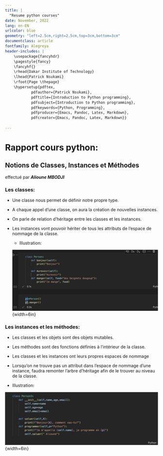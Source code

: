 ```yaml
---
title: |
  "Resume python courses"
date: November, 2022
lang: en-EN
urlcolor: blue
geometry: "left=2.5cm,right=2.5cm,top=3cm,bottom=3cm"
documentclass: article
fontfamily: Alegreya
header-includes: |
    \usepackage{fancyhdr}
    \pagestyle{fancy}
    \fancyhf{}
    \rhead{Dakar Institute of Technology}
    \lhead{Patrick Nsukami}
    \rfoot{Page \thepage}
    \hypersetup{pdftex,
            pdfauthor={Patrick Nsukami},
            pdftitle={Introduction to Python programming},
            pdfsubject={Introduction to Python programming},
            pdfkeywords={Python, Programming},
            pdfproducer={Emacs, Pandoc, Latex, Markdown},
            pdfcreator={Emacs, Pandoc, Latex, Markdown}}
    
---
```

# Rapport cours python: 
## Notions de Classes, Instances et Méthodes
effectué par ***Alioune MBODJI***

### Les classes:
- Une classe nous permet de définir notre propre type.
- A chaque appel d’une classe, on aura la création de nouvelles instances.
- On parle de relation d’héritage entre les classes et les instances.
- Les instances vont pouvoir hériter de tous les attributs de l’espace de nommage de la classe.

  - Illustration:

  ![](./img/img_class.png){width=6in} 

### Les instances et les méthodes:
- Les classes et les objets sont des objets mutables.
- Les méthodes sont des fonctions définies à l’intérieur de la classe.
- Les classes et les instances ont leurs propres espaces de nommage
- Lorsqu’on ne trouve pas un attribut dans l’espace de nommage d’une instance, faudra remonter l’arbre d’héritage afin de le trouver au niveau de la classe. 
 
 - Illustration:

 ![](./img/img_inst.png){width=6in}




